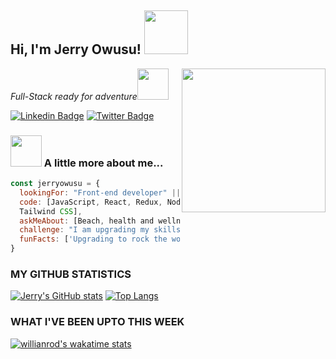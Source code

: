 <h2> Hi, I'm Jerry Owusu! <img src="https://media.giphy.com/media/26Fxy3Iz1ari8oytO/giphy.gif" width="70"></h2>
<img align='right' src="https://media.giphy.com/media/dWxO36Jzd6bTSt5dIY/giphy.gif" width="230">
<p><em>Full-Stack ready for adventure</em><img src="https://media.giphy.com/media/XGma2iRIHTKkwqRkFl/giphy.gif" width="50"></p>

[![Linkedin Badge](https://img.shields.io/badge/-Jerry%20Owusu-blue?style=flat-square&logo=Linkedin&logoColor=white&link=https://gh.linkedin.com/in/jeremiah-owusu-b50a70173/)](https://www.linkedin.com/in/jeremiah-owusu-b50a70173)
[![Twitter Badge](https://img.shields.io/badge/-@jerryowusu_-1ca0f1?style=flat-square&labelColor=1ca0f1&logo=twitter&logoColor=white&link=https://twitter.com/jerryowusu11)](https://twitter.com/jerryowusu11)


### <img src="https://media.giphy.com/media/kbVuid1Ak3uEHJUMVO/giphy.gif" width="50"> A little more about me...  

```javascript
const jerryowusu = {
  lookingFor: "Front-end developer" || "Full-stack developer",
  code: [JavaScript, React, Redux, NodeJs, Ruby, Ruby on Rails, HTML5, CSS3, Semantic UI, Bootstrap, 
  Tailwind CSS],
  askMeAbout: [Beach, health and wellness, joy and happiness],
  challenge: "I am upgrading my skills to become one of the best developers at Microverse",
  funFacts: ['Upgrading to rock the world grab me before it's too late']
}
```
### MY GITHUB STATISTICS

[![Jerry's GitHub stats](https://github-readme-stats.vercel.app/api?username=jerryowusu&count_private=true&hide_title=true&show_icons=true&hide_border=true&theme=nightowl&bg_color=161B22)](https://github.com/anuraghazra/github-readme-stats)
[![Top Langs](https://github-readme-stats.vercel.app/api/top-langs/?username=jerryowusu&card_width=250&langs_count=6&hide_border=true&layout=compact&theme=nightowl&bg_color=161B22)](https://github.com/anuraghazra/github-readme-stats)


### WHAT I'VE BEEN UPTO THIS WEEK

[![willianrod's wakatime stats](https://github-readme-stats.vercel.app/api/wakatime?username=jerryowusu&hide_border=true&hide_border=true&theme=nightowl&bg_color=161B22)](https://github.com/jerryowusu/github-readme-stats)
